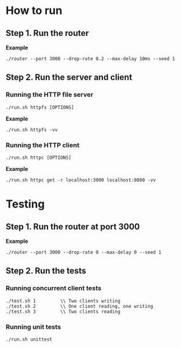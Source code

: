 # How to run

## Step 1. Run the router
**Example**
```
./router --port 3000 --drop-rate 0.2 --max-delay 10ms --seed 1
```
## Step 2. Run the server and client

### Running the HTTP file server

`./run.sh httpfs [OPTIONS]`

**Example**
```
./run.sh httpfs -vv
```

### Running the HTTP client

`./run.sh httpc [OPTIONS]`

**Example**
```
./run.sh httpc get -r localhost:3000 localhost:8080 -vv
```

# Testing

## Step 1. Run the router at port 3000

**Example**
```
./router --port 3000 --drop-rate 0 --max-delay 0 --seed 1
```

## Step 2. Run the tests

### Running concurrent client tests

```
./test.sh 1         \\ Two clients writing
./test.sh 2         \\ One client reading, one writing
./test.sh 3         \\ Two clients reading
```

### Running unit tests

```
./run.sh unittest
```